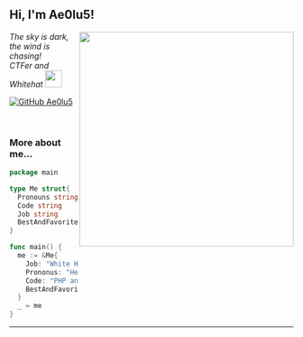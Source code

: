 <h2> Hi, I'm Ae0lu5!</h2>
<img align='right' src="https://github-readme-stats.vercel.app/api?username=AeolusTF&theme=vue&show_icons=true" width="380">
<p><em>The sky is dark, the wind is chasing! <br>
  CTFer and Whitehat <img src="https://media.giphy.com/media/WUlplcMpOCEmTGBtBW/giphy.gif" width="30"> 
</em></p>

[![GitHub Ae0lu5](https://img.shields.io/github/followers/AeolusTF?label=follow%20github&style=flat-square)](https://github.com/AeolusTF)

<br>

### More about me...

```go
package main

type Me struct{
  Pronouns string
  Code string
  Job string
  BestAndFavoriteSkill string
}

func main() {
  me := &Me{
    Job: "White Hat Hacker",
    Prononus: "He/Him",
    Code: "PHP and Python and Everythings",
    BestAndFavoriteSkill: "Web Hacking :D"
  }
  _ = me
}
```
---
